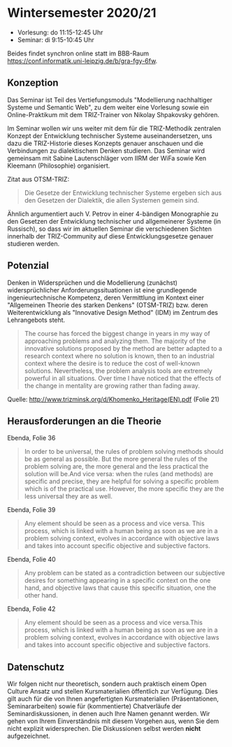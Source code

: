 # Wintersemester 2020/21

* Vorlesung: do 11:15-12:45 Uhr
* Seminar: di 9:15-10:45 Uhr

Beides findet synchron online statt im BBB-Raum
<https://conf.informatik.uni-leipzig.de/b/gra-fgy-6fw>.

## Konzeption

Das Seminar ist Teil des Vertiefungsmoduls "Modellierung nachhaltiger Systeme
und Semantic Web", zu dem weiter eine Vorlesung sowie ein Online-Praktikum mit
dem TRIZ-Trainer von Nikolay Shpakovsky gehören.

Im Seminar wollen wir uns weiter mit dem für die TRIZ-Methodik zentralen
Konzept der Entwicklung technischer Systeme auseinandersetzen, uns dazu die
TRIZ-Historie dieses Konzepts genauer anschauen und die Verbindungen zu
dialektischem Denken studieren.  Das Seminar wird gemeinsam mit Sabine
Lautenschläger vom IIRM der WiFa sowie Ken Kleemann (Philosophie) organisiert.

Zitat aus OTSM-TRIZ:
> Die Gesetze der Entwicklung technischer Systeme ergeben sich aus den
> Gesetzen der Dialektik, die allen Systemen gemein sind.

Ähnlich argumentiert auch V. Petrov in einer 4-bändigen Monographie zu den
Gesetzen der Entwicklung technischer und allgemeinerer Systeme (in Russisch),
so dass wir im aktuellen Seminar die verschiedenen Sichten innerhalb der
TRIZ-Community auf diese Entwicklungsgesetze genauer studieren werden.

## Potenzial 

Denken in Widersprüchen und die Modellierung (zunächst) widersprüchlicher
Anforderungssituationen ist eine grundlegende ingenieurtechnische Kompetenz,
deren Vermittlung im Kontext einer "Allgemeinen Theorie des starken Denkens"
(OTSM-TRIZ) bzw. deren Weiterentwicklung als "Innovative Design Method" (IDM)
im Zentrum des Lehrangebots steht.

> The course has forced the biggest change in years in my way of approaching
> problems and analyzing them. The majority of the innovative solutions
> proposed by the method are better adapted to a research context where no
> solution is known, then to an industrial context where the desire is to
> reduce the cost of well-known solutions. Nevertheless, the problem analysis
> tools are extremely powerful in all situations. Over time I have noticed
> that the effects of the change in mentality are growing rather than fading
> away.

Quelle: <http://www.trizminsk.org/d/Khomenko_Heritage(EN).pdf> (Folie 21)

## Herausforderungen an die Theorie

Ebenda, Folie 36
> In order to be universal, the rules of problem solving methods should be as
> general as possible. But the more general the rules of the problem solving
> are, the more general and the less practical the solution will be.And vice
> versa: when the rules (and methods) are specific and precise, they are
> helpful for solving a specific problem which is of the practical use.
> However, the more specific they are the less universal they are as well.

Ebenda, Folie 39
> Any element should be seen as a process and vice versa. This process, which
> is linked with a human being as soon as we are in a problem solving context,
> evolves in accordance with objective laws and takes into account specific
> objective and subjective factors.

Ebenda, Folie 40
> Any problem can be stated as a contradiction between our subjective desires
> for something appearing in a specific context on the one hand, and objective
> laws that cause this specific situation, one the other hand.

Ebenda, Folie 42
> Any element should be seen as a process and vice versa.This process, which
> is linked with a human being as soon as we are in a problem solving context,
> evolves in accordance with objective laws and takes into account specific
> objective and subjective factors.

## Datenschutz

Wir folgen nicht nur theoretisch, sondern auch praktisch einem Open Culture
Ansatz und stellen Kursmaterialien öffentlich zur Verfügung.  Dies gilt auch
für die von Ihnen angefertigten Kursmaterialien (Präsentationen,
Seminararbeiten) sowie für (kommentierte) Chatverläufe der
Seminardiskussionen, in denen auch Ihre Namen genannt werden.  Wir gehen von
Ihrem Einverständnis mit diesem Vorgehen aus, wenn Sie dem nicht explizit
widersprechen.  Die Diskussionen selbst werden __nicht__ aufgezeichnet.
